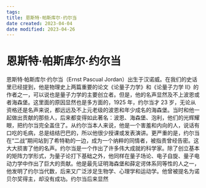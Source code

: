 ```yaml
---
tags:
title: 恩斯特·帕斯库尔·约尔当
date created: 2023-04-04
date modified: 2023-04-26
---
```


# 恩斯特·帕斯库尔·约尔当

恩斯特·帕斯库尔·约尔当（Ernst Pascual Jordan）出生于汉诺威。在我们的史话里已经提到，他是物理史上两篇重要的论文《论量子力学》和《论量子力学 Ⅱ》的作者之一，可以说也是量子力学的主要创立者。但是，他的名声显然及不上波恩或者海森堡。这里面的原因显然也是多方面的，1925 年，约尔当才 23 岁，无论从资格还是名声来说，都远远及不上元老级的波恩和年少成名的海森堡。当时和他一起做出贡献的那些人，后来都变得如此著名：波恩、海森堡、泡利，他们的光辉耀眼，把约尔当完全盖住了。从约尔当本人来说，他是一个害羞和内向的人，说话有口吃的毛病，总是结结巴巴的，所以他很少授课或发表演讲。更严重的是，约尔当在“二战”期间站到了希特勒的一边，成为一个纳粹的同情者，被指责曾经告密。这大大损害了他的名声。约尔当是一个作出了许多伟大成就的科学家。除了创立基本的矩阵力学形式，为量子论打下基础之外，他同样在量子场论、电子自旋、量子电动力学中作出了巨大的贡献。他是最先证明海森堡和薛定谔体系同等性的人之一，他发明了约尔当代数，后来又广泛涉足生物学、心理学和运动学。他曾被提名为诺贝尔奖得主，却没有成功。约尔当后来显然
